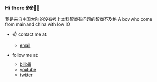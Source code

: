 ### Hi there 🤓🤓🥝🍇
我是来自中国大陆的没有考上本科智商有问题的智商不及格
A boy who come from mainland china with low IO
- 📫 contact me at: 

  - [email](mailto:goleer.zhangli@outlook.com)
- follow me at: 
  - [bilibili](https://space.bilibili.com/318217307)
  - [youtube](https://www.youtube.com/channel/UC_3DAxeqKpYjknRlQPiKTNA) 
  - [twitter](https://twitter.com/fecat233)
